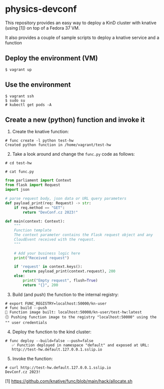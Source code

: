 # physics-devconf

This repository provides an easy way to deploy a KinD cluster with knative (using [1]) on
top of a Fedora 37 VM.

It also provides a couple of sample scripts to deploy a knative service and a function

## Deploy the environment (VM)

    $ vagrant up

## Use the environment

    $ vagrant ssh
    $ sudo su
    # kubectl get pods -A

## Create a new (python) function and invoke it


1. Create the knative function:
```
# func create -l python test-hw
Created python function in /home/vagrant/test-hw
```

2. Take a look around and change the `func.py` code as follows:
```
# cd test-hw

# cat func.py
```
```python
from parliament import Context
from flask import Request
import json

# parse request body, json data or URL query parameters
def payload_print(req: Request) -> str:
    if req.method == "GET":
        return "DevConf.cz 2023!"

def main(context: Context):
    """ 
    Function template
    The context parameter contains the Flask request object and any
    CloudEvent received with the request.
    """
    
    # Add your business logic here
    print("Received request")

    if 'request' in context.keys():
        return payload_print(context.request), 200
    else:
        print("Empty request", flush=True)
        return "{}", 200
```

3. Build (and push) the function to the internal registry:
```
# export FUNC_REGISTRY=localhost:50000/kn-user
# func build --push
🙌 Function image built: localhost:50000/kn-user/test-hw:latest
🕕 Pushing function image to the registry "localhost:50000" using the "" user credentials
```

4. Deploy the function to the kind cluster:
```
# func deploy --build=false --push=false
   ✅ Function deployed in namespace "default" and exposed at URL: 
   http://test-hw.default.127.0.0.1.sslip.io
```

5. Invoke the function:
```
# curl http://test-hw.default.127.0.0.1.sslip.io
DevConf.cz 2023!
```

[1] https://github.com/knative/func/blob/main/hack/allocate.sh
